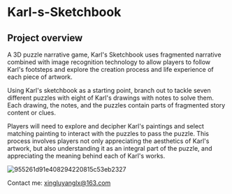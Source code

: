 # Karl-s-Sketchbook
## Project overview
A 3D puzzle narrative game, Karl's Sketchbook uses fragmented narrative combined with image recognition technology to allow players to follow Karl's footsteps and explore the creation process and life experience of each piece of artwork.

Using Karl's sketchbook as a starting point, branch out to tackle seven different puzzles with eight of Karl's drawings with notes to solve them. Each drawing, the notes, and the puzzles contain parts of fragmented story content or clues.

Players will need to explore and decipher Karl's paintings and select matching painting to interact with the puzzles to pass the puzzle. This process involves players not only appreciating the aesthetics of Karl's artwork, but also understanding it as an integral part of the puzzle, and appreciating the meaning behind each of Karl's works. 

![955261d91e408294220815c53eb2327](https://github.com/Yyyoung6699/Karl-s-Sketchbook/assets/116611898/66d7ea80-6eb7-43af-b214-16554e97fb9a)

Contact me: xingluyanglx@163.com

